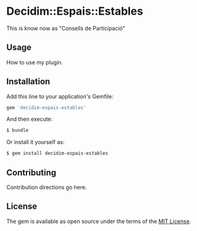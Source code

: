 # Decidim::Espais::Estables
This is know now as "Consells de Participació"

## Usage
How to use my plugin.

## Installation
Add this line to your application's Gemfile:

```ruby
gem 'decidim-espais-estables'
```

And then execute:
```bash
$ bundle
```

Or install it yourself as:
```bash
$ gem install decidim-espais-estables
```

## Contributing
Contribution directions go here.

## License
The gem is available as open source under the terms of the [MIT License](http://opensource.org/licenses/MIT).
